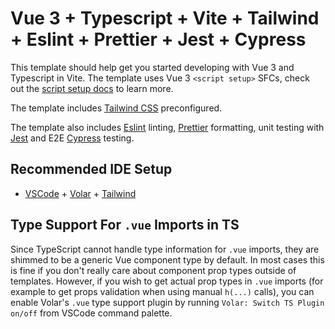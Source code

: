 # Vue 3 + Typescript + Vite + Tailwind + Eslint + Prettier + Jest + Cypress

This template should help get you started developing with Vue 3 and Typescript in Vite. The template uses Vue 3 `<script setup>` SFCs, check out the [script setup docs](https://v3.vuejs.org/api/sfc-script-setup.html#sfc-script-setup) to learn more.

The template includes [Tailwind CSS](https://tailwindcss.com/) preconfigured.

The template also includes [Eslint](https://eslint.org/) linting, [Prettier](https://prettier.io/) formatting, unit testing with [Jest](https://jestjs.io) and E2E [Cypress](https://www.cypress.io/) testing.

## Recommended IDE Setup

-   [VSCode](https://code.visualstudio.com/) + [Volar](https://marketplace.visualstudio.com/items?itemName=johnsoncodehk.volar) + [Tailwind](https://github.com/tailwindlabs/tailwindcss-intellisense)

## Type Support For `.vue` Imports in TS

Since TypeScript cannot handle type information for `.vue` imports, they are shimmed to be a generic Vue component type by default. In most cases this is fine if you don't really care about component prop types outside of templates. However, if you wish to get actual prop types in `.vue` imports (for example to get props validation when using manual `h(...)` calls), you can enable Volar's `.vue` type support plugin by running `Volar: Switch TS Plugin on/off` from VSCode command palette.
